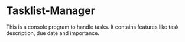 # Tasklist-Manager
This is a console program to handle tasks. It contains features like task description, due date and importance.
